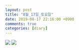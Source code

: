 ```yaml
---
layout: post
title: "8월_17일_토요일"
date: 2019-08-17 22:16:00 +0900
comments: true 
categories: [diary] 
---
```

![](http://blogfiles8.naver.net/MjAxOTA4MTdfODAg/MDAxNTY2MDQ3Nzk4MzA5.GlZ8b-4xxsjlWmZ5bhrsALpiswUpWZJ5kaxmzFCN7jgg.NG1CIIj4FrO3K3qSKmSrTPRW-ZFmBlDKxn7G0amtdOog.JPEG.hotleve/NaverBlog_20190817_221637_47.jpg) 
![](http://blogfiles2.naver.net/MjAxOTA4MTdfMTAw/MDAxNTY2MDQ3Nzk5MjQ4.MfPgzewnV51Fc3WZ3BYzINjVobyY7oywLrwx_k7x7BIg.SzXeRUo3OPwCIFTrF5SArc_-EIeDhHvF-9OLlvRzOk0g.JPEG.hotleve/NaverBlog_20190817_221638_48.jpg) 
